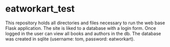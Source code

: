 # eatworkart_test

This repository holds all directories and files necessary to run the web base Flask application.
The site is liked to a database with a login form.
Once logged in the user can view all books and authors in the db.
The database was created in sqlite (username: tom, password: eatworkart).
